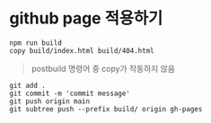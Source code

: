 # github page 적용하기

```
npm run build
copy build/index.html build/404.html
```

> postbuild 명령어 중 copy가 작동하지 않음

```
git add .
git commit -m 'commit message'
git push origin main
git subtree push --prefix build/ origin gh-pages
```
